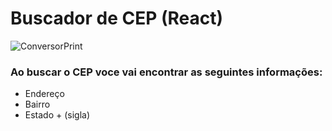 # Buscador de CEP (React)

![ConversorPrint](https://user-images.githubusercontent.com/61279172/149663717-07ae2592-10bf-45df-81d3-70fb9cdfb925.png)

### Ao buscar o CEP voce vai encontrar as seguintes informações:
- Endereço
- Bairro
- Estado + (sigla)
 
